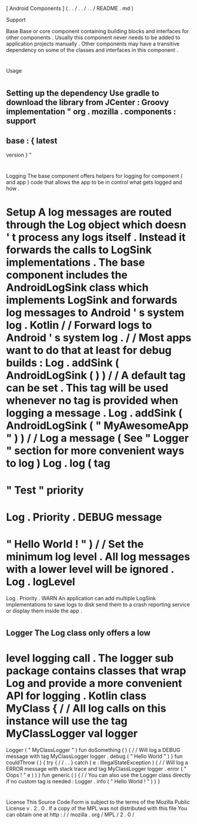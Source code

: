 #
[
Android
Components
]
(
.
.
/
.
.
/
.
.
/
README
.
md
)
>
Support
>
Base
Base
or
core
component
containing
building
blocks
and
interfaces
for
other
components
.
Usually
this
component
never
needs
to
be
added
to
application
projects
manually
.
Other
components
may
have
a
transitive
dependency
on
some
of
the
classes
and
interfaces
in
this
component
.
#
#
Usage
#
#
#
Setting
up
the
dependency
Use
gradle
to
download
the
library
from
JCenter
:
Groovy
implementation
"
org
.
mozilla
.
components
:
support
-
base
:
{
latest
-
version
}
"
#
#
#
Logging
The
base
component
offers
helpers
for
logging
for
component
(
and
app
)
code
that
allows
the
app
to
be
in
control
what
gets
logged
and
how
.
#
#
#
#
Setup
A
log
messages
are
routed
through
the
Log
object
which
doesn
'
t
process
any
logs
itself
.
Instead
it
forwards
the
calls
to
LogSink
implementations
.
The
base
component
includes
the
AndroidLogSink
class
which
implements
LogSink
and
forwards
log
messages
to
Android
'
s
system
log
.
Kotlin
/
/
Forward
logs
to
Android
'
s
system
log
.
/
/
Most
apps
want
to
do
that
at
least
for
debug
builds
:
Log
.
addSink
(
AndroidLogSink
(
)
)
/
/
A
default
tag
can
be
set
.
This
tag
will
be
used
whenever
no
tag
is
provided
when
logging
a
message
.
Log
.
addSink
(
AndroidLogSink
(
"
MyAwesomeApp
"
)
)
/
/
Log
a
message
(
See
"
Logger
"
section
for
more
convenient
ways
to
log
)
Log
.
log
(
tag
=
"
Test
"
priority
=
Log
.
Priority
.
DEBUG
message
=
"
Hello
World
!
"
)
/
/
Set
the
minimum
log
level
.
All
log
messages
with
a
lower
level
will
be
ignored
.
Log
.
logLevel
=
Log
.
Priority
.
WARN
An
application
can
add
multiple
LogSink
implementations
to
save
logs
to
disk
send
them
to
a
crash
reporting
service
or
display
them
inside
the
app
.
#
#
#
#
Logger
The
Log
class
only
offers
a
low
-
level
logging
call
.
The
logger
sub
package
contains
classes
that
wrap
Log
and
provide
a
more
convenient
API
for
logging
.
Kotlin
class
MyClass
{
/
/
All
log
calls
on
this
instance
will
use
the
tag
MyClassLogger
val
logger
=
Logger
(
"
MyClassLogger
"
)
fun
doSomething
(
)
{
/
/
Will
log
a
DEBUG
message
with
tag
MyClassLogger
logger
.
debug
(
"
Hello
World
"
)
}
fun
couldThrow
(
)
{
try
{
/
/
.
.
}
catch
(
e
:
IllegalStateException
)
{
/
/
Will
log
a
ERROR
message
with
stack
trace
and
tag
MyClassLogger
logger
.
error
(
"
Oops
!
"
e
)
)
}
fun
generic
(
)
{
/
/
You
can
also
use
the
Logger
class
directly
if
no
custom
tag
is
needed
:
Logger
.
info
(
"
Hello
World
!
"
)
}
}
#
#
License
This
Source
Code
Form
is
subject
to
the
terms
of
the
Mozilla
Public
License
v
.
2
.
0
.
If
a
copy
of
the
MPL
was
not
distributed
with
this
file
You
can
obtain
one
at
http
:
/
/
mozilla
.
org
/
MPL
/
2
.
0
/
